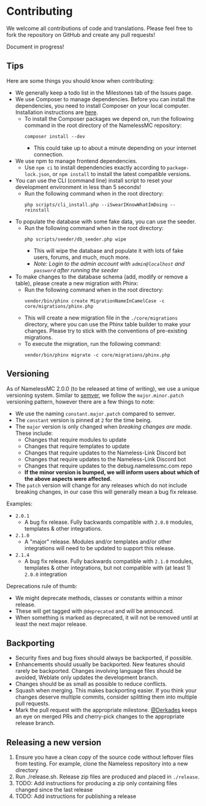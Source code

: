 # Contributing
We welcome all contributions of code and translations. Please feel free to fork the repository on GitHub and create any pull requests!

Document in progress!

## Tips
Here are some things you should know when contributing:
- We generally keep a todo list in the Milestones tab of the Issues page.
- We use Composer to manage dependencies. Before you can install the dependencies, you need to install Composer on your local computer. Installation instructions are [here](https://getcomposer.org/doc/00-intro.md).
    - To install the Composer packages we depend on, run the following command in the root directory of the NamelessMC repository:
        ```console
        composer install --dev
        ```
        - This could take up to about a minute depending on your internet connection.
- We use npm to manage frontend dependencies.
    - Use `npm ci` to install dependencies exactly according to `package-lock.json`, or `npm install` to install the latest compatible versions.
- You can use the CLI (command line) install script to reset your development environment in less than 5 seconds!
    - Run the following command when in the root directory:
        ```console
        php scripts/cli_install.php --iSwearIKnowWhatImDoing --reinstall
        ```
- To populate the database with some fake data, you can use the seeder.
    - Run the following command when in the root directory:
        ```console
        php scripts/seeder/db_seeder.php wipe
        ```
        - This will wipe the database and populate it with lots of fake users, forums, and much, much more.
        - *Note: Login to the admin account with `admin@localhost` and `password` after running the seeder*
- To make changes to the database schema (add, modify or remove a table), please create a new migration with Phinx:
    - Run the following command when in the root directory:
        ```console
        vendor/bin/phinx create MigrationNameInCamelCase -c core/migrations/phinx.php
        ```
    - This will create a new migration file in the `./core/migrations` directory, where you can use the Phinx table builder to make your changes.
      Please try to stick with the conventions of pre-existing migrations.
    - To execute the migration, run the following command:
      ```console
      vendor/bin/phinx migrate -c core/migrations/phinx.php
      ```

## Versioning
As of NamelessMC 2.0.0 (to be released at time of writing), we use a unique versioning system.
Similar to [semver](https://semver.org), we follow the `major.minor.patch` versioning pattern, however there are a few things to note:
- We use the naming `constant.major.patch` compared to semver.
- The `constant` version is pinned at `2` for the time being.
- The `major` version is only changed when *breaking changes are made*. These include:
  - Changes that require modules to update
  - Changes that require templates to update
  - Changes that require updates to the Nameless-Link Discord bot
  - Changes that require updates to the Nameless-Link Discord bot
  - Changes that require updates to the debug.namelessmc.com repo
  - **If the minor version is bumped, we will inform users about which of the above aspects were affected.**
- The `patch` version will change for any releases which do not include breaking changes, in our case this will generally mean a bug fix release.

Examples:
- `2.0.1`
  - A bug fix release. Fully backwards compatible with `2.0.0` modules, templates & other integrations.
- `2.1.0`
  - A "major" release. Modules and/or templates and/or other integrations will need to be updated to support this release.
- `2.1.4`
    - A bug fix release. Fully backwards compatible with `2.1.0` modules, templates & other integrations, but not compatible with (at least 1) `2.0.0` integration

Deprecations rule of thumb:
- We might deprecate methods, classes or constants within a minor release.
- These will get tagged with `@deprecated` and will be announced.
- When something is marked as deprecated, it will not be removed until at least the next major release.

## Backporting

* Security fixes and bug fixes should always be backported, if possible.
* Enhancements should usually be backported. New features should rarely be backported. Changes involving language files should be avoided, Weblate only updates the development branch.
* Changes should be as small as possible to reduce conflicts.
* Squash when merging. This makes backporting easier. If you think your changes deserve multiple commits, consider splitting them into multiple pull requests.
* Mark the pull request with the appropriate milestone. [@Derkades](https://github.com/Derkades) keeps an eye on merged PRs and cherry-pick changes to the appropriate release branch.

## Releasing a new version

1. Ensure you have a clean copy of the source code without leftover files from testing. For example, clone the Nameless repository into a new directory
2. Run ./release.sh. Release zip files are produced and placed in `./release`.
3. TODO: Add instructions for producing a zip only containing files changed since the last release
4. TODO: Add instructions for publishing a release
